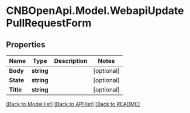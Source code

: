 # CNBOpenApi.Model.WebapiUpdatePullRequestForm

## Properties

Name | Type | Description | Notes
------------ | ------------- | ------------- | -------------
**Body** | **string** |  | [optional] 
**State** | **string** |  | [optional] 
**Title** | **string** |  | [optional] 

[[Back to Model list]](../../README.md#documentation-for-models) [[Back to API list]](../../README.md#documentation-for-api-endpoints) [[Back to README]](../../README.md)

